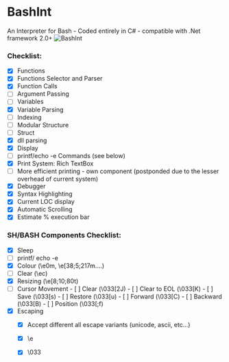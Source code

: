 # BashInt
An Interpreter for Bash - Coded entirely in C# - compatible with .Net framework 2.0+
![BashInt](http://i.snag.gy/s47Bt.jpg)

### Checklist:
- [x] Functions
 - [x] Functions Selector and Parser
 - [x] Function Calls
 - [ ] Argument Passing
- [ ] Variables
 - [x] Variable Parsing 
 - [ ] Indexing
- [ ] Modular Structure
 - [ ] Struct
 - [x] dll parsing
- [x] Display
 - [ ] printf/echo -e Commands (see below) 
 - [x] Print System: Rich TextBox
 - [ ] More efficient printing - own component (postponded due to the lesser overhead of current system)
- [x] Debugger
 - [x] Syntax Highlighting
 - [x] Current LOC display
 - [x] Automatic Scrolling
 - [x] Estimate % execution bar

### SH/BASH Components Checklist:

- [x] Sleep
- [ ] printf/ echo -e
 - [x] Colour (\e0m, \e[38;5;217m....)
 - [ ] Clear (\ec)
 - [x] Resizing (\e[8;10;80t)
 - [ ] Cursor Movement
       - [ ] Clear (\033[2J)
       - [ ] Clear to EOL (\033[K)
       - [ ] Save (\033[s)
       - [ ] Restore (\033[u)
       - [ ] Forward (\033[<N>C)
       - [ ] Backward (\033[<N>B)
       - [ ] Position (\033[<L>;<C>f)
 - [x] Escaping 
   - [x] Accept different all escape variants (unicode, ascii, etc...)
    - [x] \e
    - [x] \033
  
